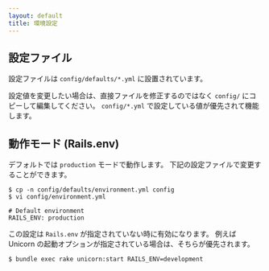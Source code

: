 ```yaml
---
layout: default
title: 環境設定
---
```


## 設定ファイル

設定ファイルは `config/defaults/*.yml` に設置されています。

設定値を変更したい場合は、直接ファイルを修正するのではなく `config/` にコピーして編集してください。
`config/*.yml` で設定している値が優先されて機能します。

## 動作モード (Rails.env)

デフォルトでは `production` モードで動作します。
下記の設定ファイルで変更することができます。

~~~
$ cp -n config/defaults/environment.yml config
$ vi config/environment.yml
~~~

~~~
# Default environment
RAILS_ENV: production
~~~

この設定は `Rails.env` が指定されていない時に有効になります。
例えば Unicorn の起動オプションが指定されている場合は、そちらが優先されます。

~~~
$ bundle exec rake unicorn:start RAILS_ENV=development
~~~
